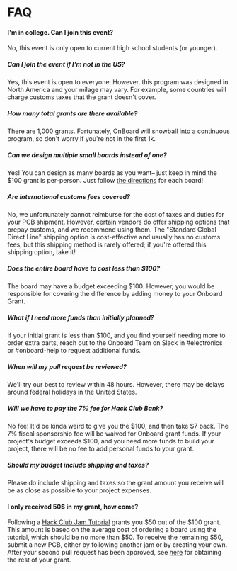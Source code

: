 # FAQ

#### I'm in college. Can I join this event? 

No, this event is only open to current high school students (or younger).

##### Can I join the event if I'm not in the US?

Yes, this event is open to everyone. However, this program was designed in North America and your milage may vary. For example, some countries will charge customs taxes that the grant doesn't cover.

##### How many total grants are there available?

There are 1,000 grants. Fortunately, OnBoard will snowball into a continuous program, so don't worry if you're not in the first 1k.

##### Can we design multiple small boards instead of one?

Yes! You can design as many boards as you want– just keep in mind the $100 grant is per-person. Just follow [the directions](https://github.com/hackclub/OnBoard/README.md) for each board!

##### Are international customs fees covered?

No, we unfortunately cannot reimburse for the cost of taxes and duties for your PCB shipment. However, certain vendors do offer shipping options that prepay customs, and we recommend using them. The "Standard Global Direct Line" shipping option is cost-effective and usually has no customs fees, but this shipping method is rarely offered; if you're offered this shipping option, take it!

##### Does the entire board have to cost less than $100?

The board may have a budget exceeding $100. However, you would be responsible for covering the difference by adding money to your Onboard Grant.

##### What if I need more funds than initially planned?

If your initial grant is less than $100, and you find yourself needing more to order extra parts, reach out to the Onboard Team on Slack in #electronics or #onboard-help to request additional funds.

##### When will my pull request be reviewed?

We'll try our best to review within 48 hours. However, there may be delays around federal holidays in the United States.

##### Will we have to pay the 7% fee for Hack Club Bank?

No fee! It'd be kinda weird to give you the $100, and then take $7 back. The 7% fiscal sponsorship fee will be waived for Onboard grant funds. If your project's budget exceeds $100, and you need more funds to build your project, there will be no fee to add personal funds to your grant.

##### Should my budget include shipping and taxes?

Please do include shipping and taxes so the grant amount you receive will be as close as possible to your project expenses.

#### I only received 50$ in my grant, how come?
Following a [Hack Club Jam Tutorial](https://jams.hackclub.com/tag/pcb) grants you $50 out of the $100 grant. This amount is based on the average cost of ordering a board using the tutorial, which should be no more than $50. To receive the remaining $50, submit a new PCB, either by following another jam or by creating your own. After your second pull request has been approved, see [here](#what-if-i-need-more-funds-than-initially-planned) for obtaining the rest of your grant.
